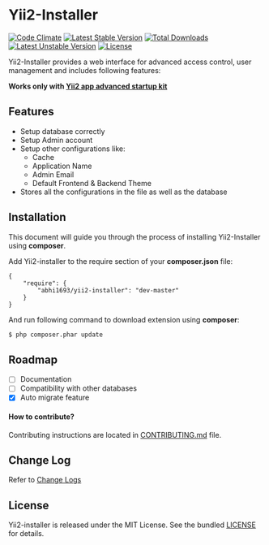 Yii2-Installer
==============

[![Code Climate](https://codeclimate.com/github/abhi1693/yii2-installer/badges/gpa.svg)](https://codeclimate.com/github/abhi1693/yii2-installer)
[![Latest Stable Version](https://poser.pugx.org/abhi1693/yii2-installer/v/stable.svg)](https://packagist.org/packages/abhi1693/yii2-installer) [![Total Downloads](https://poser.pugx.org/abhi1693/yii2-installer/downloads.svg)](https://packagist.org/packages/abhi1693/yii2-installer) [![Latest Unstable Version](https://poser.pugx.org/abhi1693/yii2-installer/v/unstable.svg)](https://packagist.org/packages/abhi1693/yii2-installer) [![License](https://poser.pugx.org/abhi1693/yii2-installer/license.svg)](https://packagist.org/packages/abhi1693/yii2-installer)

Yii2-Installer provides a web interface for advanced access control, user management and includes following features:

**Works only with [Yii2 app advanced startup kit](https://github.com/abhi1693/yii2-app-advanced-startup-kit)**

## Features

- Setup database correctly
- Setup Admin account
- Setup other configurations like:
    - Cache
    - Application Name
    - Admin Email
    - Default Frontend & Backend Theme
- Stores all the configurations in the file as well as the database

## Installation

This document will guide you through the process of installing Yii2-Installer using **composer**.

Add Yii2-installer to the require section of your **composer.json** file:

```
{
    "require": {
        "abhi1693/yii2-installer": "dev-master"
    }
}
```

And run following command to download extension using **composer**:

```bash
$ php composer.phar update
```

## Roadmap

- [ ] Documentation
- [ ] Compatibility with other databases
- [x] Auto migrate feature

#### How to contribute?

Contributing instructions are located in [CONTRIBUTING.md](CONTRIBUTING.md) file.

## Change Log

Refer to [Change Logs](CHANGE.md)

## License

Yii2-installer is released under the MIT License. See the bundled [LICENSE](LICENSE.md) for details.
